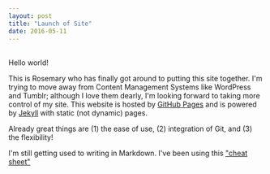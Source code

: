 ```yaml
---
layout: post
title: "Launch of Site"
date: 2016-05-11
---
```

<br>
Hello world!

This is Rosemary who has finally got around to putting this site together. I'm trying to move away from Content Management Systems like WordPress and Tumblr; although I love them dearly, I'm looking forward to taking more control of my site. This website is hosted by [GitHub Pages](https://pages.github.com/) and is powered by [Jekyll](http://jekyllrb.com) with static (not dynamic) pages. 

Already great things are (1) the ease of use, (2) integration of Git, and (3) the flexibility!

I'm still getting used to writing in Markdown. I've been using this ["cheat sheet"](http://packetlife.net/media/library/16/Markdown.pdf)
<br>
